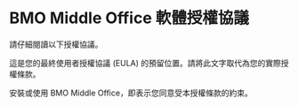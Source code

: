 # BMO Middle Office 軟體授權協議

請仔細閱讀以下授權協議。

這是您的最終使用者授權協議 (EULA) 的預留位置。請將此文字取代為您的實際授權條款。


安裝或使用 BMO Middle Office，即表示您同意受本授權條款的約束。
